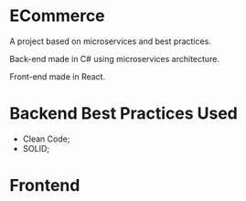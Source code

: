 # ECommerce

A project based on microservices and best practices.

Back-end made in C# using microservices architecture.

Front-end made in React.

# Backend Best Practices Used
- Clean Code;
- SOLID;

# Frontend
